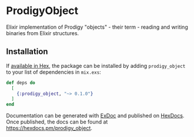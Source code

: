 # ProdigyObject

Elixir implementation of Prodigy "objects" - their term - reading and writing binaries from Elixir structures.
## Installation

If [available in Hex](https://hex.pm/docs/publish), the package can be installed
by adding `prodigy_object` to your list of dependencies in `mix.exs`:

```elixir
def deps do
  [
    {:prodigy_object, "~> 0.1.0"}
  ]
end
```

Documentation can be generated with [ExDoc](https://github.com/elixir-lang/ex_doc)
and published on [HexDocs](https://hexdocs.pm). Once published, the docs can
be found at <https://hexdocs.pm/prodigy_object>.

